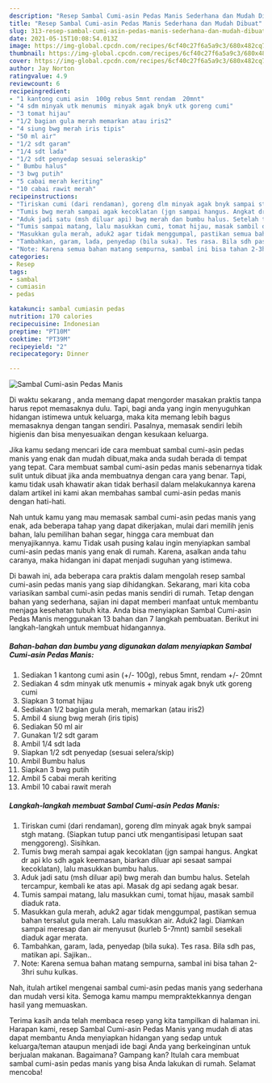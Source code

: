 ```yaml
---
description: "Resep Sambal Cumi-asin Pedas Manis Sederhana dan Mudah Dibuat"
title: "Resep Sambal Cumi-asin Pedas Manis Sederhana dan Mudah Dibuat"
slug: 313-resep-sambal-cumi-asin-pedas-manis-sederhana-dan-mudah-dibuat
date: 2021-05-15T10:08:54.013Z
image: https://img-global.cpcdn.com/recipes/6cf40c27f6a5a9c3/680x482cq70/sambal-cumi-asin-pedas-manis-foto-resep-utama.jpg
thumbnail: https://img-global.cpcdn.com/recipes/6cf40c27f6a5a9c3/680x482cq70/sambal-cumi-asin-pedas-manis-foto-resep-utama.jpg
cover: https://img-global.cpcdn.com/recipes/6cf40c27f6a5a9c3/680x482cq70/sambal-cumi-asin-pedas-manis-foto-resep-utama.jpg
author: Jay Norton
ratingvalue: 4.9
reviewcount: 6
recipeingredient:
- "1 kantong cumi asin  100g rebus 5mnt rendam  20mnt"
- "4 sdm minyak utk menumis  minyak agak bnyk utk goreng cumi"
- "3 tomat hijau"
- "1/2 bagian gula merah memarkan atau iris2"
- "4 siung bwg merah iris tipis"
- "50 ml air"
- "1/2 sdt garam"
- "1/4 sdt lada"
- "1/2 sdt penyedap sesuai seleraskip"
- " Bumbu halus"
- "3 bwg putih"
- "5 cabai merah keriting"
- "10 cabai rawit merah"
recipeinstructions:
- "Tiriskan cumi (dari rendaman), goreng dlm minyak agak bnyk sampai stgh matang. (Siapkan tutup panci utk mengantisipasi letupan saat menggoreng). Sisihkan."
- "Tumis bwg merah sampai agak kecoklatan (jgn sampai hangus. Angkat dr api klo sdh agak keemasan, biarkan diluar api sesaat sampai kecoklatan), lalu masukkan bumbu halus."
- "Aduk jadi satu (msh diluar api) bwg merah dan bumbu halus. Setelah tercampur, kembali ke atas api. Masak dg api sedang agak besar."
- "Tumis sampai matang, lalu masukkan cumi, tomat hijau, masak sambil diaduk rata."
- "Masukkan gula merah, aduk2 agar tidak menggumpal, pastikan semua bahan tersalut gula merah. Lalu masukkan air. Aduk2 lagi. Diamkan sampai meresap dan air menyusut (kurleb 5-7mnt) sambil sesekali diaduk agar merata."
- "Tambahkan, garam, lada, penyedap (bila suka). Tes rasa. Bila sdh pas, matikan api. Sajikan.."
- "Note: Karena semua bahan matang sempurna, sambal ini bisa tahan 2-3hri suhu kulkas."
categories:
- Resep
tags:
- sambal
- cumiasin
- pedas

katakunci: sambal cumiasin pedas 
nutrition: 170 calories
recipecuisine: Indonesian
preptime: "PT10M"
cooktime: "PT39M"
recipeyield: "2"
recipecategory: Dinner

---
```



![Sambal Cumi-asin Pedas Manis](https://img-global.cpcdn.com/recipes/6cf40c27f6a5a9c3/680x482cq70/sambal-cumi-asin-pedas-manis-foto-resep-utama.jpg)

Di waktu  sekarang , anda memang dapat mengorder masakan praktis tanpa harus repot memasaknya dulu. Tapi, bagi anda yang ingin menyuguhkan hidangan istimewa untuk keluarga, maka kita memang lebih bagus memasaknya dengan tangan sendiri. Pasalnya, memasak sendiri lebih higienis dan bisa menyesuaikan dengan kesukaan keluarga.

Jika kamu sedang mencari ide cara membuat sambal cumi-asin pedas manis yang enak dan mudah dibuat,maka anda sudah berada di tempat yang tepat. Cara membuat sambal cumi-asin pedas manis  sebenarnya tidak sulit untuk dibuat jika anda membuatnya dengan cara yang benar. Tapi, kamu tidak usah khawatir akan tidak berhasil dalam melakukannya 
karena dalam artikel ini kami akan membahas sambal cumi-asin pedas manis dengan hati-hati.  



Nah untuk kamu yang mau memasak sambal cumi-asin pedas manis yang enak, ada beberapa tahap yang dapat dikerjakan, mulai dari memilih jenis bahan, lalu pemilihan bahan segar, hingga cara membuat dan menyajikannya. kamu Tidak usah pusing kalau ingin menyiapkan sambal cumi-asin pedas manis yang enak di rumah. Karena, asalkan anda  tahu caranya, maka hidangan ini dapat menjadi suguhan yang istimewa.

Di bawah ini, ada beberapa cara praktis  dalam mengolah resep sambal cumi-asin pedas manis yang siap dihidangkan. Sekarang, mari kita coba variasikan sambal cumi-asin pedas manis sendiri di rumah. Tetap dengan bahan yang sederhana, sajian ini dapat memberi manfaat untuk membantu menjaga kesehatan tubuh kita. Anda bisa menyiapkan Sambal Cumi-asin Pedas Manis menggunakan 13 bahan dan 7 langkah pembuatan. Berikut ini langkah-langkah untuk membuat hidangannya.

<!--inarticleads1-->

##### Bahan-bahan dan bumbu yang digunakan dalam menyiapkan Sambal Cumi-asin Pedas Manis:

1. Sediakan 1 kantong cumi asin (+/- 100g), rebus 5mnt, rendam +/- 20mnt
1. Sediakan 4 sdm minyak utk menumis + minyak agak bnyk utk goreng cumi
1. Siapkan 3 tomat hijau
1. Sediakan 1/2 bagian gula merah, memarkan (atau iris2)
1. Ambil 4 siung bwg merah (iris tipis)
1. Sediakan 50 ml air
1. Gunakan 1/2 sdt garam
1. Ambil 1/4 sdt lada
1. Siapkan 1/2 sdt penyedap (sesuai selera/skip)
1. Ambil  Bumbu halus
1. Siapkan 3 bwg putih
1. Ambil 5 cabai merah keriting
1. Ambil 10 cabai rawit merah




<!--inarticleads2-->

##### Langkah-langkah membuat Sambal Cumi-asin Pedas Manis:

1. Tiriskan cumi (dari rendaman), goreng dlm minyak agak bnyk sampai stgh matang. (Siapkan tutup panci utk mengantisipasi letupan saat menggoreng). Sisihkan.
1. Tumis bwg merah sampai agak kecoklatan (jgn sampai hangus. Angkat dr api klo sdh agak keemasan, biarkan diluar api sesaat sampai kecoklatan), lalu masukkan bumbu halus.
1. Aduk jadi satu (msh diluar api) bwg merah dan bumbu halus. Setelah tercampur, kembali ke atas api. Masak dg api sedang agak besar.
1. Tumis sampai matang, lalu masukkan cumi, tomat hijau, masak sambil diaduk rata.
1. Masukkan gula merah, aduk2 agar tidak menggumpal, pastikan semua bahan tersalut gula merah. Lalu masukkan air. Aduk2 lagi. Diamkan sampai meresap dan air menyusut (kurleb 5-7mnt) sambil sesekali diaduk agar merata.
1. Tambahkan, garam, lada, penyedap (bila suka). Tes rasa. Bila sdh pas, matikan api. Sajikan..
1. Note: Karena semua bahan matang sempurna, sambal ini bisa tahan 2-3hri suhu kulkas.




Nah, itulah artikel mengenai  sambal cumi-asin pedas manis  yang sederhana dan mudah versi kita. Semoga kamu mampu mempraktekkannya dengan hasil yang memuaskan. 

Terima kasih anda telah membaca resep yang kita tampilkan di halaman ini. Harapan kami, resep  Sambal Cumi-asin Pedas Manis yang mudah di atas dapat membantu Anda menyiapkan hidangan yang sedap untuk keluarga/teman ataupun menjadi ide bagi Anda yang berkeinginan untuk berjualan makanan. Bagaimana? Gampang kan? Itulah cara membuat sambal cumi-asin pedas manis yang bisa Anda lakukan di rumah. Selamat mencoba!

